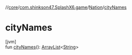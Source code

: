 //[core](../../../index.md)/[com.shinkson47.SplashX6.game](../index.md)/[Nation](index.md)/[cityNames](city-names.md)

# cityNames

[jvm]\
fun [cityNames](city-names.md)(): [ArrayList](https://kotlinlang.org/api/latest/jvm/stdlib/kotlin.collections/-array-list/index.html)&lt;[String](https://kotlinlang.org/api/latest/jvm/stdlib/kotlin/-string/index.html)&gt;
